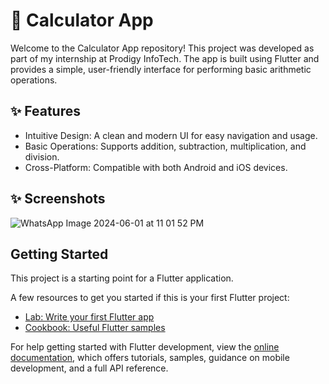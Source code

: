 # 📱 Calculator App
Welcome to the Calculator App repository! This project was developed as part of my internship at Prodigy InfoTech. The app is built using Flutter and provides a simple, user-friendly interface for performing basic arithmetic operations.


## ✨ Features
- Intuitive Design: A clean and modern UI for easy navigation and usage.
- Basic Operations: Supports addition, subtraction, multiplication, and division.
- Cross-Platform: Compatible with both Android and iOS devices.
## ✨ Screenshots
![WhatsApp Image 2024-06-01 at 11 01 52 PM](https://github.com/nrmeenmohamed/PRODIGY_AD_1/assets/128254998/49238142-7fc0-45ab-9b5a-419f888b5255)

## Getting Started

This project is a starting point for a Flutter application.

A few resources to get you started if this is your first Flutter project:

- [Lab: Write your first Flutter app](https://docs.flutter.dev/get-started/codelab)
- [Cookbook: Useful Flutter samples](https://docs.flutter.dev/cookbook)

For help getting started with Flutter development, view the
[online documentation](https://docs.flutter.dev/), which offers tutorials,
samples, guidance on mobile development, and a full API reference.
